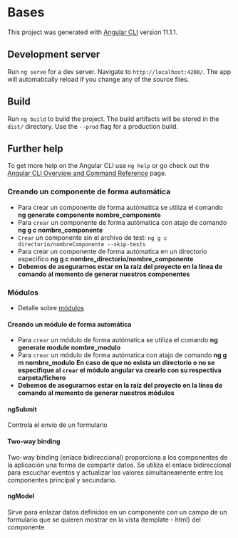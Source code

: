 # Bases

This project was generated with [Angular CLI](https://github.com/angular/angular-cli) version 11.1.1.

## Development server

Run `ng serve` for a dev server. Navigate to `http://localhost:4200/`. The app will automatically reload if you change any of the source files.

## Build

Run `ng build` to build the project. The build artifacts will be stored in the `dist/` directory. Use the `--prod` flag for a production build.

## Further help

To get more help on the Angular CLI use `ng help` or go check out the [Angular CLI Overview and Command Reference](https://angular.io/cli) page.

### Creando un componente de forma automática

* Para crear un componente de forma autómatica se utiliza el comando **ng generate componente nombre_componente**
* Para `crear` un componente de forma autómatica con atajo de comando **ng g c nombre_componente**
* `Crear` un componente sin el archivo de test: `ng g c directorio/nombreComponente --skip-tests`
* Para crear un componente de forma autómatica en un directorio especifico **ng g c nombre_directorio/nombre_componente**
* **Debemos de asegurarnos estar en la raíz del proyecto en la línea de comando al momento de generar nuestros componentes**


### Módulos

* Detalle sobre [módulos](https://academia-binaria.com/base-aplicacion-angular/)

#### Creando un módulo de forma automática

* Para `crear` un módulo de forma autómatica se utiliza el comando **ng generate module nombre_modulo**
* Para `crear` un módulo de forma autómatica con atajo de comando **ng g m nombre_modulo**
**En caso de que no exista un directorio o no se especifique al `crear` el módulo angular va crearlo con su respectiva carpeta/fichero**
* **Debemos de asegurarnos estar en la raíz del proyecto en la línea de comando al momento de generar nuestros módulos**

#### ngSubmit

Controla el envío de un formulario


#### Two-way binding

Two-way binding (enlace bidireccional) proporciona a los componentes de la aplicación una forma de compartir datos. Se utiliza el enlace bidireccional para escuchar eventos y actualizar los valores simultáneamente entre los componentes principal y secundario.


#### ngModel

Sirve para enlazar datos definidos en un componente con un campo de un formulario que se quieren mostrar en la vista (template - html) del componente

